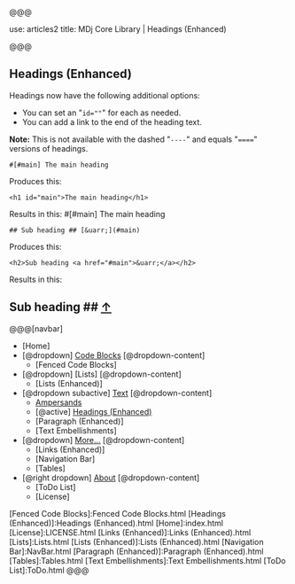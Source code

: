 @@@

use: articles2
title: MDj Core Library | Headings (Enhanced)

@@@


## Headings (Enhanced)

Headings now have the following additional options:

- You can set an "`id=""`" for each as needed.
- You can add a link to the end of the heading text.

**Note:** This is not available with the dashed "`----`" and equals "`====`"
versions of headings.

~~~
#[#main] The main heading
~~~
Produces this:
~~~
<h1 id="main">The main heading</h1>
~~~
Results in this:
#[#main] The main heading

~~~
## Sub heading ## [&uarr;](#main)
~~~
Produces this:
~~~
<h2>Sub heading <a href="#main">&uarr;</a></h2>
~~~
Results in this:
## Sub heading ## [&uarr;](#main)


@@@[navbar]
- [Home]
- [@dropdown] [Code Blocks](#)
[@dropdown-content]
    - [Fenced Code Blocks]
- [@dropdown] [Lists]
[@dropdown-content]
    - [Lists (Enhanced)]
- [@dropdown subactive] [Text](#)
[@dropdown-content]
    - [Ampersands]
    - [@active] [Headings (Enhanced)](#)
    - [Paragraph (Enhanced)]
    - [Text Embellishments]
- [@dropdown] [More...](#)
[@dropdown-content]
    - [Links (Enhanced)]
    - [Navigation Bar]
    - [Tables]
- [@right dropdown] [About]
[@dropdown-content]
    - [ToDo List]
    - [License]


[About]:About.html
[Ampersands]:Ampersands.html
[Fenced Code Blocks]:Fenced Code Blocks.html
[Headings (Enhanced)]:Headings (Enhanced).html
[Home]:index.html
[License]:LICENSE.html
[Links (Enhanced)]:Links (Enhanced).html
[Lists]:Lists.html
[Lists (Enhanced)]:Lists (Enhanced).html
[Navigation Bar]:NavBar.html
[Paragraph (Enhanced)]:Paragraph (Enhanced).html
[Tables]:Tables.html
[Text Embellishments]:Text Embellishments.html
[ToDo List]:ToDo.html
@@@
